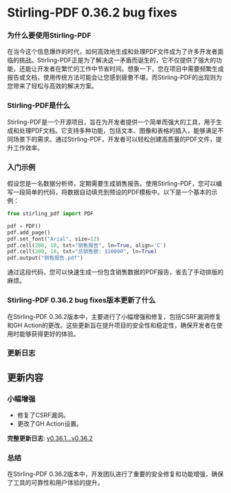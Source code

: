 # Stirling-PDF 0.36.2 bug fixes
### 为什么要使用Stirling-PDF

在当今这个信息爆炸的时代，如何高效地生成和处理PDF文件成为了许多开发者面临的挑战。Stirling-PDF正是为了解决这一矛盾而诞生的，它不仅提供了强大的功能，还能让开发者在繁忙的工作中节省时间。想象一下，您在项目中需要频繁生成报告或文档，使用传统方法可能会让您感到疲惫不堪，而Stirling-PDF的出现则为您带来了轻松与高效的解决方案。

### Stirling-PDF是什么

Stirling-PDF是一个开源项目，旨在为开发者提供一个简单而强大的工具，用于生成和处理PDF文档。它支持多种功能，包括文本、图像和表格的插入，能够满足不同场景下的需求。通过Stirling-PDF，开发者可以轻松创建高质量的PDF文件，提升工作效率。

### 入门示例

假设您是一名数据分析师，定期需要生成销售报告。使用Stirling-PDF，您可以编写一段简单的代码，将数据自动填充到预设的PDF模板中。以下是一个基本的示例：

```python
from stirling_pdf import PDF

pdf = PDF()
pdf.add_page()
pdf.set_font("Arial", size=12)
pdf.cell(200, 10, txt="销售报告", ln=True, align='C')
pdf.cell(200, 10, txt="总销售额: $10000", ln=True)
pdf.output("销售报告.pdf")
```

通过这段代码，您可以快速生成一份包含销售数据的PDF报告，省去了手动排版的麻烦。

### Stirling-PDF 0.36.2 bug fixes版本更新了什么

在Stirling-PDF 0.36.2版本中，主要进行了小幅增强和修复，包括CSRF漏洞修复和GH Action的更改。这些更新旨在提升项目的安全性和稳定性，确保开发者在使用时能够获得更好的体验。

### 更新日志

## 更新内容
### 小幅增强
- 修复了CSRF漏洞。
- 更改了GH Action设置。

**完整更新日志**: [v0.36.1...v0.36.2](https://github.com/Stirling-Tools/Stirling-PDF/compare/v0.36.1...v0.36.2)

### 总结

在Stirling-PDF 0.36.2版本中，开发团队进行了重要的安全修复和功能增强，确保了工具的可靠性和用户体验的提升。